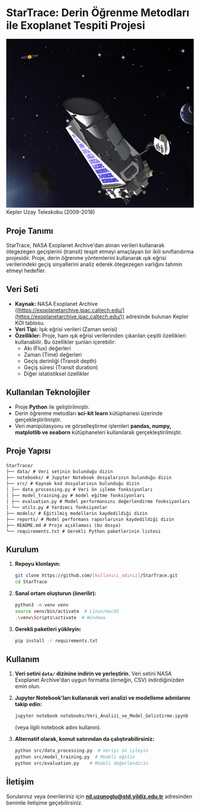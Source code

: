 # StarTrace: Derin Öğrenme Metodları ile Exoplanet Tespiti Projesi

![Ötegezegen Görseli](assets/Kepler.jpg)
Kepler Uzay Teleskobu (2009-2018)

## Proje Tanımı

StarTrace, NASA Exoplanet Archive'dan alınan verileri kullanarak ötegezegen geçişlerini (transit) tespit etmeyi amaçlayan bir ikili sınıflandırma projesidir. Proje, derin öğrenme yöntemlerini kullanarak ışık eğrisi verilerindeki geçiş sinyallerini analiz ederek ötegezegen varlığını tahmin etmeyi hedefler. 

## Veri Seti

*   **Kaynak:** NASA Exoplanet Archive ([https://exoplanetarchive.ipac.caltech.edu/](https://exoplanetarchive.ipac.caltech.edu/)) adresinde bulunan Kepler KOI tablosu.
*   **Veri Tipi:** Işık eğrisi verileri (Zaman serisi)
*   **Özellikler:** Proje, ham ışık eğrisi verilerinden çıkarılan çeşitli özellikleri kullanabilir. Bu özellikler şunları içerebilir:
    *   Akı (Flux) değerleri
    *   Zaman (Time) değerleri
    *   Geçiş derinliği (Transit depth)
    *   Geçiş süresi (Transit duration)
    *   Diğer istatistiksel özellikler

## Kullanılan Teknolojiler

*   Proje **Python** ile geliştirilmiştir. 
*   Derin öğrenme metodları **sci-kit learn** kütüphanesi üzerinde gerçekleştirilmiştir.
*   Veri manipülasyonu ve görselleştirme işlemleri **pandas, numpy, matplotlib ve seaborn** kütüphaneleri kullanılarak gerçekleştirilmiştir.

## Proje Yapısı

    StarTrace/
    ├── data/ # Veri setinin bulunduğu dizin
    ├── notebooks/ # Jupyter Notebook dosyalarının bulunduğu dizin
    ├── src/ # Kaynak kod dosyalarının bulunduğu dizin
    │ ├── data_processing.py # Veri ön işleme fonksiyonları
    │ ├── model_training.py # model eğitme fonksiyonları
    │ ├── evaluation.py # Model performansını değerlendirme fonksiyonları
    │ └── utils.py # Yardımcı fonksiyonlar
    ├── models/ # Eğitilmiş modellerin kaydedildiği dizin
    ├── reports/ # Model performans raporlarının kaydedildiği dizin
    ├── README.md # Proje açıklaması (bu dosya)
    └── requirements.txt # Gerekli Python paketlerinin listesi

## Kurulum

1.  **Repoyu klonlayın:**

    ```bash
    git clone https://github.com/[kullanıcı_adınız]/StarTrace.git
    cd StarTrace
    ```

2.  **Sanal ortam oluşturun (önerilir):**

    ```bash
    python3 -m venv venv
    source venv/bin/activate  # Linux/macOS
    .\venv\Scripts\activate  # Windows
    ```

3.  **Gerekli paketleri yükleyin:**

    ```bash
    pip install -r requirements.txt
    ```

## Kullanım

1.  **Veri setini `data/` dizinine indirin ve yerleştirin.**  Veri setini NASA Exoplanet Archive'dan uygun formatta (örneğin, CSV) indirdiğinizden emin olun.

2.  **Jupyter Notebook'ları kullanarak veri analizi ve modelleme adımlarını takip edin:**

    ```bash
    jupyter notebook notebooks/Veri_Analizi_ve_Model_Gelistirme.ipynb
    ```

    (veya ilgili notebook adını kullanın).

3.  **Alternatif olarak, komut satırından da çalıştırabilirsiniz:**

    ```bash
    python src/data_processing.py  # Veriyi ön işleyin
    python src/model_training.py  # Modeli eğitin
    python src/evaluation.py    # Modeli değerlendirin
    ```

## İletişim

Sorularınız veya önerileriniz için **nil.uzunoglu@std.yildiz.edu.tr** adresinden benimle iletişime geçebilirsiniz.

